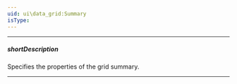 ```yaml
---
uid: ui\data_grid:Summary
isType: 
---
```

---
##### shortDescription
Specifies the properties of the grid summary.

---
<!--
A summary is a grid feature that provides a synopsis of data contained in the grid. A summary consists of several items. A summary item displays a value that is a product of applying an aggregate function to the data of a specific column.

There are two types of summary in DataGrid: group and total. The group summary is calculated on a group of data, which is segregated during [grouping](/concepts/05%20UI%20Components/DataGrid/45%20Grouping '/Documentation/Guide/UI_Components/DataGrid/Grouping/'). To specify the items of the group summary, declare an array of objects and assign it to the **summary**.[groupItems](/api-reference/10%20UI%20Components/dxDataGrid/1%20Configuration/summary/groupItems '/Documentation/ApiReference/UI_Components/dxDataGrid/Configuration/summary/groupItems/') field.

The total summary is calculated on all data contained in the grid. To specify the items of the total summary, declare an array of objects and assign it to the **summary**.[totalItems](/api-reference/10%20UI%20Components/dxDataGrid/1%20Configuration/summary/totalItems '/Documentation/ApiReference/UI_Components/dxDataGrid/Configuration/summary/totalItems/') field.

#include common-demobutton-named with {
    url: "https://js.devexpress.com/Demos/WidgetsGallery/Demo/DataGrid/GroupSummaries/",
    name: "Group Summaries"
}
#include common-demobutton-named with {
    url: "https://js.devexpress.com/Demos/WidgetsGallery/Demo/DataGrid/GridSummaries/",
    name: "Total Summaries"
}
-->